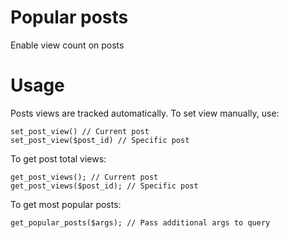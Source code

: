 # Popular posts
Enable view count on posts

# Usage
Posts views are tracked automatically. To set view manually, use:

```
set_post_view() // Current post
set_post_view($post_id) // Specific post 
```

To get post total views:

```
get_post_views(); // Current post
get_post_views($post_id); // Specific post 
```

To get most popular posts:

```
get_popular_posts($args); // Pass additional args to query
```
